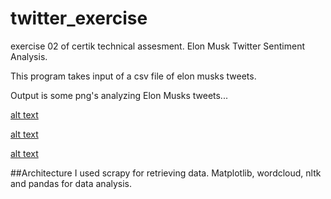 # twitter_exercise
exercise 02 of certik technical assesment. Elon Musk Twitter Sentiment Analysis.

This program takes input of a csv file of elon musks tweets. 

Output is some png's analyzing Elon Musks tweets...

[alt text](line_graph.png)

[alt text](pie_chart.png)

[alt text](wordcloud.png)



##Architecture
I used scrapy for retrieving data. Matplotlib, wordcloud, nltk and pandas for data analysis. 

